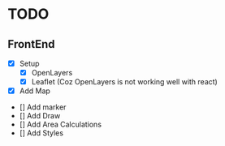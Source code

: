 # TODO

## FrontEnd

- [X] Setup
  - [X] OpenLayers
  - [X] Leaflet (Coz OpenLayers is not working well with react)
- [X] Add Map
- [] Add marker
- [] Add Draw
- [] Add Area Calculations
- [] Add Styles
